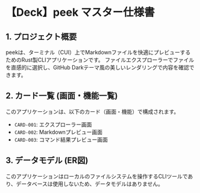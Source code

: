 # 【Deck】peek マスター仕様書
## 1. プロジェクト概要
peekは、ターミナル（CUI）上でMarkdownファイルを快適にプレビューするためのRust製CLIアプリケーションです。
ファイルエクスプローラーでファイルを直感的に選択し、GitHub Darkテーマ風の美しいレンダリングで内容を確認できます。

## 2. カード一覧 (画面・機能一覧)
このアプリケーションは、以下のカード（画面・機能）で構成されます。

* `CARD-001`: エクスプローラー画面
* `CARD-002`: Markdownプレビュー画面
* `CARD-003`: コマンド結果プレビュー画面

## 3. データモデル (ER図)
このアプリケーションはローカルのファイルシステムを操作するCLIツールであり、データベースは使用しないため、データモデルはありません。
